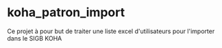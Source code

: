 # koha_patron_import
Ce projet à pour but de traiter une liste excel d'utilisateurs pour l'importer
dans le SIGB KOHA
